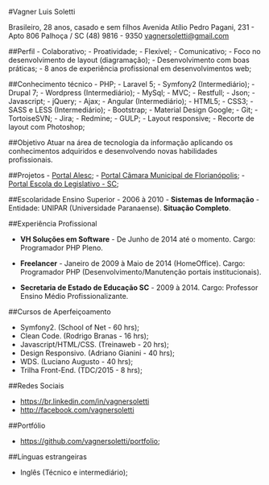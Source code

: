 #Vagner Luis Soletti

Brasileiro, 28 anos, casado e sem filhos
Avenida Atílio Pedro Pagani, 231 - Apto 806
Palhoça / SC
(48) 9816 - 9350
[vagnersoletti@gmail.com](vagnersoletti@gmail.com)


##Perfil
    - Colaborativo;
    - Proatividade;
    - Flexível;
    - Comunicativo;
    - Foco no desenvolvimento de layout (diagramação);
    - Desenvolvimento com boas práticas;
    - 8 anos de experiência profissional em desenvolvimentos web;

##Conhecimento técnico
    - PHP;
    - Laravel 5;
    - Symfony2 (Intermediário);
    - Drupal 7;
    - Wordpress (Intermediário);
    - MySql;
    - MVC;
    - Restfull;
    - Json;
    - Javascript;
    - jQuery;
    - Ajax;
    - Angular (Intermediário);
    - HTML5;
    - CSS3;
    - SASS e LESS (Intermediário);
    - Bootstrap;
    - Material Design Google;
    - Git;
    - TortoiseSVN;
    - Jira;
    - Redmine;
    - GULP;
    - Layout responsive;
    - Recorte de layout com Photoshop;

##Objetivo
Atuar na área de tecnologia da informação aplicando os conhecimentos adquiridos e desenvolvendo novas habilidades profissionais.

##Projetos
    - [Portal Alesc](http://www.alesc.sc.gov.br);
    - [Portal Câmara Municipal de Florianópolis](http://www.cmf.sc.gov.br);
    - [Portal Escola do Legislativo - SC](http://escola.alesc.sc.gov.br);

##Escolaridade
Ensino Superior - 2006 à 2010 - **Sistemas de Informação** - Entidade: UNIPAR (Universidade Paranaense). **Situação Completo**.

##Experiência Profissional

- **VH Soluções em Software** - De Junho de 2014 até o momento. Cargo: Programador PHP Pleno.

- **Freelancer** - Janeiro de 2009 à Maio de 2014 (HomeOffice). Cargo: Programador PHP (Desenvolvimento/Manutenção portais institucionais).

- **Secretaria de Estado de Educação SC** - 2009 à 2014. Cargo: Professor Ensino Médio Profissionalizante.

##Cursos de Aperfeiçoamento
 - Symfony2. (School of Net - 60 hrs);
 - Clean Code. (Rodrigo Branas - 16 hrs);
 - Javascript/HTML/CSS. (Treinaweb - 20 hrs);
 - Design Responsivo. (Adriano Gianini - 40 hrs);
 - WDS. (Luciano Augusto - 40 hrs);
 - Trilha Front-End. (TDC/2015 - 8 hrs);

##Redes Sociais
- https://br.linkedin.com/in/vagnersoletti
- http://facebook.com/vagnersoletti

##Portfólio
- https://github.com/vagnersoletti/portfolio;

##Línguas estrangeiras
- Inglês (Técnico e intermediário);
